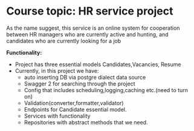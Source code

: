 # Course topic: HR service project #

As the name suggest, 
this service is an online system for cooperation between HR managers 
who are currently active and hunting,
and candidates who are currently looking for a job

**Functionality:**
* Project has three essential models Candidates,Vacancies, Resume
* Currently, in this project we have:
  * auto inserting DB via postgre dialect data source
  * Swagger 2 for searching through the project
  * Config that includes scheduling,logging,caching etc.(need to turn on)
  * Validation(converter,formatter,validator)
  * Endpoints for Candidate essential model.
  * Services with functionality
  * Repositories with abstract methods that we need.